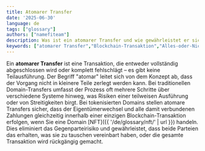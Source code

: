 ```yaml
---
title: Atomarer Transfer
date: '2025-06-30'
language: de
tags: ["glossary"]
authors: ["namefiteam"]
description: Was ist ein atomarer Transfer und wie gewährleistet er sichere Domain-Transaktionen?
keywords: ["atomarer Transfer","Blockchain-Transaktion","Alles-oder-Nichts","sicherer Austausch","Smart Contract"]
---
```



Ein **atomarer Transfer** ist eine Transaktion, die entweder vollständig abgeschlossen wird oder komplett fehlschlägt – es gibt keine Teilausführung. Der Begriff "atomar" leitet sich von dem Konzept ab, dass der Vorgang nicht in kleinere Teile zerlegt werden kann. Bei traditionellen Domain-Transfers umfasst der Prozess oft mehrere Schritte über verschiedene Systeme hinweg, was Risiken einer teilweisen Ausführung oder von Streitigkeiten birgt. Bei tokenisierten Domains stellen atomare Transfers sicher, dass der Eigentümerwechsel und alle damit verbundenen Zahlungen gleichzeitig innerhalb einer einzigen Blockchain-Transaktion erfolgen, wenn Sie eine Domain [NFT]({{ '/de/glossary/nft/' | url }}) handeln. Dies eliminiert das Gegenparteirisiko und gewährleistet, dass beide Parteien das erhalten, was sie zu tauschen vereinbart haben, oder die gesamte Transaktion wird rückgängig gemacht.